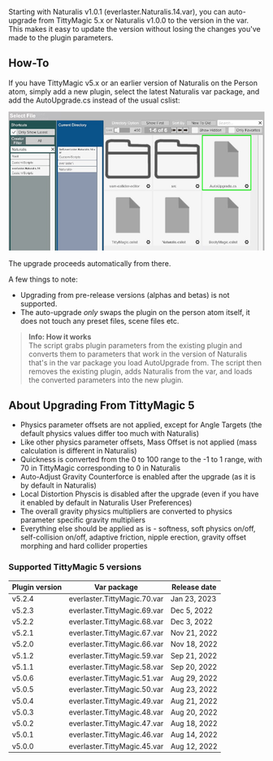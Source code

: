 Starting with Naturalis v1.0.1 (everlaster.Naturalis.14.var), you can auto-upgrade from TittyMagic 5.x or Naturalis v1.0.0 to the version in the var. This makes it easy to update the version without losing the changes you've made to the plugin parameters.

## How-To

If you have TittyMagic v5.x or an earlier version of Naturalis on the Person atom, simply add a new plugin, select the latest Naturalis var package, and add the AutoUpgrade.cs instead of the usual cslist:

![auto_upgrade.jpg](/assets/screens/naturalis/auto_upgrade.jpg)

The upgrade proceeds automatically from there.

A few things to note:

- Upgrading from pre-release versions (alphas and betas) is not supported.
- The auto-upgrade *only* swaps the plugin on the person atom itself, it does not touch any preset files, scene files etc.

> **Info: How it works**<br/>
> The script grabs plugin parameters from the existing plugin and converts them to parameters that work in the version of Naturalis that's in the var package you load AutoUpgrade from. The script then removes the existing plugin, adds Naturalis from the var, and loads the converted parameters into the new plugin.

## About Upgrading From TittyMagic 5

- Physics parameter offsets are not applied, except for Angle Targets (the default physics values differ too much with Naturalis)
- Like other physics parameter offsets, Mass Offset is not applied (mass calculation is different in Naturalis)
- Quickness is converted from the 0 to 100 range to the -1 to 1 range, with 70 in TittyMagic corresponding to 0 in Naturalis
- Auto-Adjust Gravity Counterforce is enabled after the upgrade (as it is by default in Naturalis)
- Local Distortion Physcis is disabled after the upgrade (even if you have it enabled by default in Naturalis User Preferences)
- The overall gravity physics multipliers are converted to physics parameter specific gravity multipliers
- Everything else should be applied as is - softness, soft physics on/off, self-collision on/off, adaptive friction, nipple erection, gravity offset morphing and hard collider properties

### Supported TittyMagic 5 versions

| Plugin version | Var package | Release date |
| -------------- | ----------- | ------------ |
| v5.2.4         | everlaster.TittyMagic.70.var | Jan 23, 2023 |
| v5.2.3         | everlaster.TittyMagic.69.var | Dec 5, 2022 |
| v5.2.2         | everlaster.TittyMagic.68.var | Dec 3, 2022 |
| v5.2.1         | everlaster.TittyMagic.67.var | Nov 21, 2022 |
| v5.2.0         | everlaster.TittyMagic.66.var | Nov 18, 2022 |
| v5.1.2         | everlaster.TittyMagic.59.var | Sep 21, 2022 |
| v5.1.1         | everlaster.TittyMagic.58.var | Sep 20, 2022 |
| v5.0.6         | everlaster.TittyMagic.51.var | Aug 29, 2022 |
| v5.0.5         | everlaster.TittyMagic.50.var | Aug 23, 2022 |
| v5.0.4         | everlaster.TittyMagic.49.var | Aug 21, 2022 |
| v5.0.3         | everlaster.TittyMagic.48.var | Aug 20, 2022 |
| v5.0.2         | everlaster.TittyMagic.47.var | Aug 18, 2022 |
| v5.0.1         | everlaster.TittyMagic.46.var | Aug 14, 2022 |
| v5.0.0         | everlaster.TittyMagic.45.var | Aug 12, 2022 |
